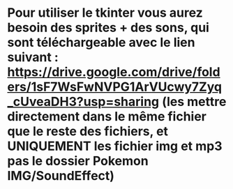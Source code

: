 # Pour utiliser le tkinter vous aurez besoin des sprites + des sons, qui sont téléchargeable avec le lien suivant : https://drive.google.com/drive/folders/1sF7WsFwNVPG1ArVUcwy7Zyq_cUveaDH3?usp=sharing (les mettre directement dans le même fichier que le reste des fichiers, et UNIQUEMENT les fichier img et mp3 pas le dossier Pokemon IMG/SoundEffect)
